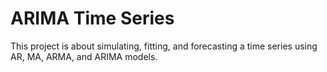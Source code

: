 # ARIMA Time Series

This project is about simulating, fitting, and forecasting a time series using AR, MA, ARMA, and ARIMA models. 
